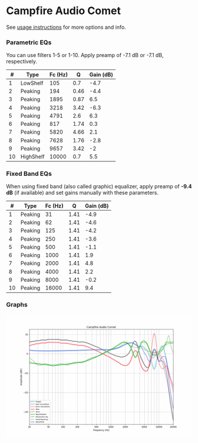 # Campfire Audio Comet
See [usage instructions](https://github.com/jaakkopasanen/AutoEq#usage) for more options and info.

### Parametric EQs
You can use filters 1-5 or 1-10. Apply preamp of -7.1 dB or -7.1 dB, respectively.

|   # | Type      |   Fc (Hz) |    Q |   Gain (dB) |
|-----|-----------|-----------|------|-------------|
|   1 | LowShelf  |       105 | 0.7  |        -4.7 |
|   2 | Peaking   |       194 | 0.46 |        -4.4 |
|   3 | Peaking   |      1895 | 0.87 |         6.5 |
|   4 | Peaking   |      3218 | 3.42 |        -6.3 |
|   5 | Peaking   |      4791 | 2.6  |         6.3 |
|   6 | Peaking   |       817 | 1.74 |         0.3 |
|   7 | Peaking   |      5820 | 4.66 |         2.1 |
|   8 | Peaking   |      7628 | 1.76 |        -2.8 |
|   9 | Peaking   |      9657 | 3.42 |        -2   |
|  10 | HighShelf |     10000 | 0.7  |         5.5 |

### Fixed Band EQs
When using fixed band (also called graphic) equalizer, apply preamp of **-9.4 dB** (if available) and set gains manually with these parameters.

|   # | Type    |   Fc (Hz) |    Q |   Gain (dB) |
|-----|---------|-----------|------|-------------|
|   1 | Peaking |        31 | 1.41 |        -4.9 |
|   2 | Peaking |        62 | 1.41 |        -4.6 |
|   3 | Peaking |       125 | 1.41 |        -4.2 |
|   4 | Peaking |       250 | 1.41 |        -3.6 |
|   5 | Peaking |       500 | 1.41 |        -1.1 |
|   6 | Peaking |      1000 | 1.41 |         1.9 |
|   7 | Peaking |      2000 | 1.41 |         4.8 |
|   8 | Peaking |      4000 | 1.41 |         2.2 |
|   9 | Peaking |      8000 | 1.41 |        -0.2 |
|  10 | Peaking |     16000 | 1.41 |         9.4 |

### Graphs
![](./Campfire%20Audio%20Comet.png)

